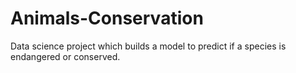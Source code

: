 # Animals-Conservation
Data science project which builds a model to predict if a species is endangered or conserved.
